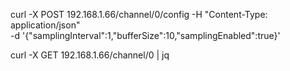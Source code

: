 curl -X POST 192.168.1.66/channel/0/config      -H "Content-Type: application/json" \
     -d '{"samplingInterval":1,"bufferSize":10,"samplingEnabled":true}'
     

curl -X GET 192.168.1.66/channel/0 | jq
